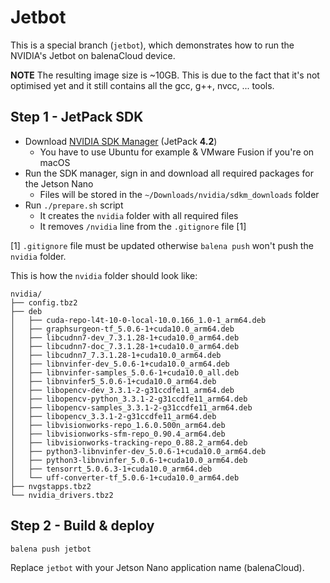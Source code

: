 # Jetbot

This is a special branch (`jetbot`), which demonstrates how to run the NVIDIA's Jetbot
on balenaCloud device.

**NOTE** The resulting image size is ~10GB. This is due to the fact that it's not
optimised yet and it still contains all the gcc, g++, nvcc, ... tools.

## Step 1 - JetPack SDK

* Download [NVIDIA SDK Manager](https://developer.nvidia.com/embedded/jetpack) (JetPack **4.2**)
  * You have to use Ubuntu for example & VMware Fusion if you're on macOS
* Run the SDK manager, sign in and download all required packages for the Jetson Nano
  * Files will be stored in the `~/Downloads/nvidia/sdkm_downloads` folder
* Run `./prepare.sh` script
  * It creates the `nvidia` folder with all required files
  * It removes `/nvidia` line from the `.gitignore` file [1]

[1] `.gitignore` file must be updated otherwise `balena push` won't push the `nvidia` folder.

This is how the `nvidia` folder should look like:

```text
nvidia/
├── config.tbz2
├── deb
│   ├── cuda-repo-l4t-10-0-local-10.0.166_1.0-1_arm64.deb
│   ├── graphsurgeon-tf_5.0.6-1+cuda10.0_arm64.deb
│   ├── libcudnn7-dev_7.3.1.28-1+cuda10.0_arm64.deb
│   ├── libcudnn7-doc_7.3.1.28-1+cuda10.0_arm64.deb
│   ├── libcudnn7_7.3.1.28-1+cuda10.0_arm64.deb
│   ├── libnvinfer-dev_5.0.6-1+cuda10.0_arm64.deb
│   ├── libnvinfer-samples_5.0.6-1+cuda10.0_all.deb
│   ├── libnvinfer5_5.0.6-1+cuda10.0_arm64.deb
│   ├── libopencv-dev_3.3.1-2-g31ccdfe11_arm64.deb
│   ├── libopencv-python_3.3.1-2-g31ccdfe11_arm64.deb
│   ├── libopencv-samples_3.3.1-2-g31ccdfe11_arm64.deb
│   ├── libopencv_3.3.1-2-g31ccdfe11_arm64.deb
│   ├── libvisionworks-repo_1.6.0.500n_arm64.deb
│   ├── libvisionworks-sfm-repo_0.90.4_arm64.deb
│   ├── libvisionworks-tracking-repo_0.88.2_arm64.deb
│   ├── python3-libnvinfer-dev_5.0.6-1+cuda10.0_arm64.deb
│   ├── python3-libnvinfer_5.0.6-1+cuda10.0_arm64.deb
│   ├── tensorrt_5.0.6.3-1+cuda10.0_arm64.deb
│   └── uff-converter-tf_5.0.6-1+cuda10.0_arm64.deb
├── nvgstapps.tbz2
└── nvidia_drivers.tbz2
```

## Step 2 - Build & deploy

```sh
balena push jetbot
```

Replace `jetbot` with your Jetson Nano application name (balenaCloud).
